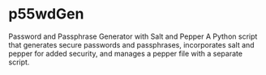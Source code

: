 # p55wdGen
Password and Passphrase Generator with Salt and Pepper A Python script that generates secure passwords and passphrases, incorporates salt and pepper for added security, and manages a pepper file with a separate script.
